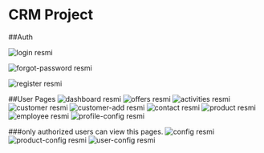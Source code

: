 # CRM Project

##Auth

![login resmi](images_for_readme/login.png)

![forgot-password resmi](images_for_readme/forgot-password.png)

![register resmi](images_for_readme/register.png)

##User Pages
![dashboard resmi](images_for_readme/dashboard.png)
![offers resmi](images_for_readme/offers.png)
![activities resmi](images_for_readme/activities.png)
![customer resmi](images_for_readme/customer.png)
![customer-add resmi](images_for_readme/customer-add.png)
![contact resmi](images_for_readme/contact.png)
![product resmi](images_for_readme/product.png)
![employee resmi](images_for_readme/employee.png)
![profile-config resmi](images_for_readme/profile-config.png)

###only authorized users can view this pages.
![config resmi](images_for_readme/config.png)
![product-config resmi](images_for_readme/product-config.png)
![user-config resmi](images_for_readme/user-config.png)
